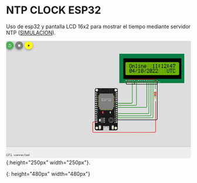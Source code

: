 # NTP CLOCK ESP32

Uso de esp32 y pantalla LCD 16x2 para mostrar el tiempo mediante servidor NTP ([SIMULACION](https://wokwi.com/projects/344601628728361555)).

![simulation](simulation.jpg "Simulation"){:height="250px" width="250px"}.

[simulation]: simulation.jpg
{: height="480px" width="480px"}

